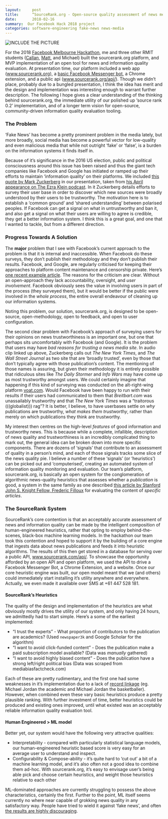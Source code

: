 ```yaml
---
layout:     post
title:      “SourceRank.org - Open-source quality assessment of news media publications“
date:       2018-02-16
summary:  Our Facebook Hack 2018 project
categories: software-engineering fake-news news-media
---
```


![INCLUDE THE PICTURE]()

For the 2018 [Facebook Melbourne Hackathon](https://www.facebook.com/events/432440330543435/), me and three other RMIT students ([Callan](https://github.com/zcallan), [Matt](https://github.com/matthaywardwebdesign), and Michael) built the sourcerank.org platform, and MVP implementation of an open tool for news and information quality evaluation. At presentation time, our platform included a web app (www.sourcerank.org), a [basic Facebook Messenger bot](https://www.messenger.com/t/166585247361466), a Chrome extension, and a public api (www.sourcerank.org/api/). Though we didn’t place, probably due to a bungled presentation, I think the idea has merit and the design and implementation was interesting enough to warrant further description. The following I hope gives a clear understanding of the thinking behind sourcerank.org, the immediate utility of our polished up ‘source rank 0.2’ implementation, and of a longer term vision for open-source, community-driven information quality evaluation tooling.

### The Problem
‘Fake News’ has become a pretty prominent problem in the media lately, but more broadly, social media has become a powerful vector for low-quality and even malicious media that while not outright ‘fake’ or ‘false’, is a burden on the information systems it finds itself in.

Because of it’s significance in the 2016 US election, public and political consciousness around this issue has been raised and thus the giant tech companies like Facebook and Google has initiated or ramped up their efforts to maintain ‘information quality’ on their platforms. We included [this quote by Mark Zuckerberg](https://clyp.it/ugvvtt1e#) in our presentation, taken from [his April appearance on The Ezra Klein podcast](https://art19.com/shows/the-ezra-klein-show/episodes/0d5f503d-80d0-4e98-aa08-d29599957459). In it Zuckerberg details efforts to survey their user base in order to discover which new sources were broadly understood by their users to be trustworthy. The motivation here is to establish a ‘common ground’ and ‘shared understanding’ between polarised peoples. If Facebook can get a signal on what in untrustworthy and ban it, and also get a signal on what their users are willing to agree is credible, they get a better information system. I think this is a great goal, and one that I wanted to tackle, but from a different direction.

### Progress Towards A Solution
The **major** problem that I see with Facebook’s current approach to the problem is that it is internal and inaccessible. When Facebook do these surveys, they don’t publish their methodology and they don’t publish their results. Facebook, and Google, are regularly criticised for keeping their approaches to platform content maintenance and censorship private. Here’s [one recent example article](https://techcrunch.com/2018/05/07/santa-clara-principles-eff-cdt-aclu-facebook-google-twitter/). The reasons for the criticism are clear. Without an open-approach they lack accountability, oversight, and *user involvement*. Facebook obviously sees the value in involving users in part of the process (they surveyed them), but it would be better if the public were involved in the *whole process*, the entire overall endeavour of cleaning up our information systems.

Noting this problem, our solution, sourcerank.org, is designed to be open-source, open-methodology, open to feedback, and open to user  configuration.

The second clear problem with Facebook’s approach of surveying users for their opinions on news trustworthiness is an important one, but one that perhaps sits uncomfortably with Facebook (and Google). It is the problem that users may have *bad reasons for trusting a news media site*. In audio clip linked up above, Zuckerberg calls out *The New York Times*, and *The Wall Street Journal* as two site that are ‘broadly trusted’, even by those that don’t typically agree with those publication’s content. The mentioning of those names is assuring, but given their methodology it is entirely possible that ridiculous sites like *The Daily Stormer* and *Info Wars* may have come up as most trustworthy amongst users. We could certainly imagine that happening if this kind of surveying was conducted on the alt-right-wing platform [voat.com](https://voat.co/). Would Facebook have been happy to run with their results if their users had communicated to them that *Breitbart.com* was unassailably trustworthy and that *The New York Times* was a “traitorous (((globalist))) rag”? It is better, I believe, to have userbases settle on *why* publications are trustworthy, *what makes them trustworthy*, rather than merely on which publications they think are trustworthy.

My interest then centres on the high-level *features* of good information and trustworthy news. This is because while a complete, infallible, description of news quality and trustworthiness is an incredibly complicated thing to mark out, the general idea can be broken down into more specific components. There are dozens of ‘signals’ that contribute to an assessment  of quality in a person’s mind, and each of those signals tracks some slice of the news quality pie. I believe a number of these ‘signals’ (or ‘heuristics’) can be picked out and ‘computerised’, creating an automated system of information quality monitoring and evaluation. Our team’s platform, sourcerank.org, is basically an open system for the conglomeration of algorithmic news-quality heuristics that assesses whether a *publication* is good, a system in the same family as one described [this article by Stanford John S. Knight Fellow, Frederic Filloux](https://mondaynote.com/dealing-with-an-elusive-corpus-of-news-stories-ea039f9db914) for evaluating the content of *specific articles*.

### The SourceRank System

SourceRank’s core contention is that an acceptably accurate assessment of news and information quality can be made by the intelligent composition of human-engineered heuristics, rather that opting to employ behind-the-scenes, black-box machine learning models. In the hackathon our team took this contention and hoped to support it by the building of a core engine that ingests data about news publications and feeds it into heuristic algorithms. The results of this then get stored in a database for serving over a public API, www.sourcerank.com/api/. To showcase the opportunity afforded by an open API and open platform, we used the API to drive a Facebook Messenger Bot, a Chrome Extension, and a website. Once our core heuristic engine was built, our open model meant that we (and others) could immediately start installing it’s utility anywhere and everywhere. Actually, we even made it available over SMS at +61 447 528 181.

#### SourceRank’s Heuristics
The quality of the design and implementation of the heuristics are what obviously mostly drives the utility of our system, and only having 24 hours, we admittedly had to start simple. Here’s a some of the earliest implemented:

* “I trust the experts” - What proportion of contributors to the publication are academics?  (Used `newspaper3k` and Google Scholar for the algorithm)
* “I want to avoid click-funded content” - Does the publication make a paid subscription model available? (Data was *manually* gathered)
* “I want to avoid highly biased content” - Does the publication have a strong left/right political bias (Data was scraped from mediabiasfactcheck.com)

Each of these are pretty rudimentary, and the first one had some weaknesses in it’s implementation due to a lack of [record linkage](https://en.wikipedia.org/wiki/Record_linkage)  (eg. Michael Jordan the academic and Michael Jordan the basketballer).  However, when combined even these vary basic heuristics produce a pretty plausible ranking. With further investment of time, better heuristics could be produced and existing ones improved, until what existed was an acceptably reliable information quality evaluation tool.

#### Human Engineered > ML model
Better yet, our system would have the following very attractive qualities:

* Interpretability - compared with particularly statistical language models, our human-engineered heuristic based score is very easy for an average user to understand and inspect.
* Configurability & Compose-ability - it’s quite hard to ‘cut out’ a bit of a machine learning model, and it’s also often not a good idea to combine them ad-hoc. With sourcerank.org, it’s easy to envisage user’s being able pick and choose certain heuristics, and weight those heuristics relative to each other

ML-dominated approaches are currently struggling to possess the above characteristics, certainly the first. Further to the point, ML itself seems currently no where near capable of grokking news quality in any satisfactory way. People have tried to wield it against ‘fake news’, and often [the results are highly discouraging](http://www.thundergolfer.com/machine-learning/nlp/fake-news/news-media/2018/04/24/fake-news-and-nlp-stupidity/).
